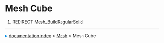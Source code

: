# Mesh Cube
1.  REDIRECT [Mesh_BuildRegularSolid](Mesh_BuildRegularSolid.md)



---
![](images/Right_arrow.png) [documentation index](../README.md) > [Mesh](Mesh_Workbench.md) > Mesh Cube

